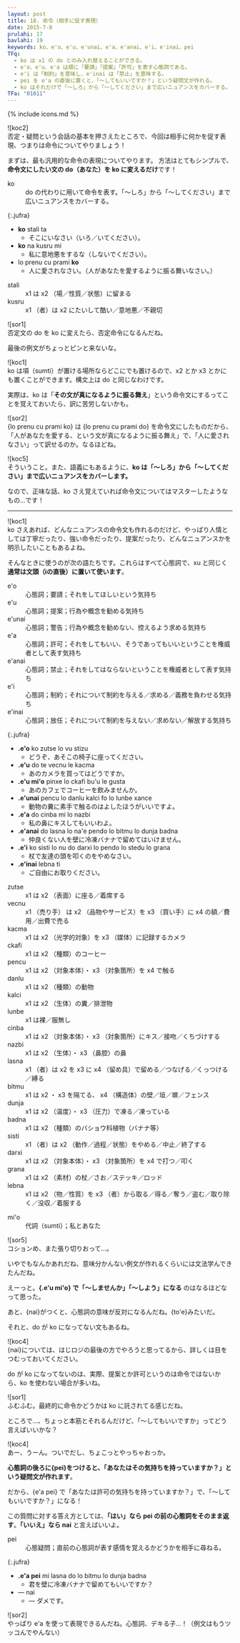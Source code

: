 ```yaml
---
layout: post
title: 18. 命令（相手に促す表現）
date: 2015-7-8
prulahi: 17
bavlahi: 19
keywords: ko、e'o、e'u、e'unai、e'a、e'anai、e'i、e'inai、pei
TFq:
  - ko は x1 の do とのみ入れ替えることができる。
  - e'o、e'u、e'a は順に「要請」「提案」「許可」を表す心態詞である。
  - e'i は「制約」を意味し、e'inai は「禁止」を意味する。
  - pei を e'a の直後に置くと、「～してもいいですか？」という疑問文が作れる。
  - ko はそれだけで「～しろ」から「～してください」まで広いニュアンスをカバーする。
TFa: "01011"
---
```

{% include icons.md %}

![koc2]  
否定・疑問という会話の基本を押さえたところで、今回は相手に何かを促す表現、つまりは命令についてやりましょう！

まずは、最も汎用的な命令の表現についてやります。
方法はとてもシンプルで、<b>命令文にしたい文の do（あなた）を ko に変えるだけ</b>です！

<dl class="drani">
<dt>ko</dt>
<dd >do の代わりに用いて命令を表す。「～しろ」から「～してください」まで広いニュアンスをカバーする。</dd>
</dl>

{:.jufra}
- **ko** stali ta
  - そこにいなさい（いろ／いてください）。
- **ko** na kusru mi
  - 私に意地悪をするな（しないでください）。
- lo prenu cu prami **ko**
  - 人に愛されなさい。（人があなたを愛するように振る舞いなさい。）



<dl class="valsi">
<dt>stali</dt>
<dd >x1 は x2 （場／性質／状態）に留まる</dd>
<dt>kusru</dt>
<dd >x1 （者）は x2 にたいして酷い／意地悪／不親切</dd>
</dl>

![sor1]  
否定文の do を ko に変えたら、否定命令になるんだね。

最後の例文がちょっとピンと来ないな。

![koc1]  
ko は項（sumti）が置ける場所ならどこにでも置けるので、x2 とか x3 とかにも置くことができます。構文上は do と同じなわけです。

実際は、ko は「<b>その文が真になるように振る舞え</b>」という命令文にするってことを覚えておいたら、訳に苦労しないかも。

![sor2]  
{lo prenu cu prami ko} は {lo prenu cu prami do} を命令文にしたものだから、「人があなたを愛する、という文が真になるように振る舞え」で、「人に愛されなさい」って訳せるのか。なるほどね。

![koc5]  
そういうこと。また、語義にもあるように、**ko は「～しろ」から「～してください」まで広いニュアンスをカバーします。**

なので、正味な話、ko さえ覚えていれば命令文についてはマスターしたようなもの…です！

-----

![koc1]  
ko さえあれば、どんなニュアンスの命令文も作れるのだけど、やっぱり人情としては丁寧だったり、強い命令だったり、提案だったり、どんなニュアンスかを明示したいこともあるよね。

そんなときに使うのが次の語たちです。これらはすべて心態詞で、xu と同じく<b>通常は文頭（iの直後）に置いて使います</b>。

<dl class="drani">
<dt>e'o</dt>
<dd >心態詞；要請；それをしてほしいという気持ち</dd>
<dt>e'u</dt>
<dd >心態詞；提案；行為や概念を勧める気持ち</dd>
<dt>e'unai</dt>
<dd >心態詞；警告；行為や概念を勧めない、控えるよう求める気持ち</dd>
<dt>e'a</dt>
<dd >心態詞；許可；それをしてもいい、そうであってもいいということを権威者として表す気持ち</dd>
<dt>e'anai</dt>
<dd >心態詞；禁止；それをしてはならないということを権威者として表す気持ち</dd>
<dt>e'i</dt>
<dd >心態詞；制約；それについて制約を与える／求める／義務を負わせる気持ち</dd>
<dt>e'inai</dt>
<dd >心態詞；放任；それについて制約を与えない／求めない／解放する気持ち</dd>
</dl>

{:.jufra}
- <b>.e'o</b> ko zutse lo vu stizu
  - どうぞ、あそこの椅子に座ってください。
- <b>.e'u</b> do te vecnu le kacma
  - あのカメラを買ってはどうですか。
- <b>.e'u mi'o</b> pinxe lo ckafi bu'u le gusta
  - あのカフェでコーヒーを飲みませんか。
- <b>.e'unai</b> pencu lo danlu kalci fo lo lunbe xance
  - 動物の糞に素手で触るのはよしたほうがいいですよ。
- **.e'a** do cinba mi lo nazbi
  - 私の鼻にキスしてもいいわよ。
- **.e'anai** do lasna lo na'e pendo lo bitmu lo dunja badna
  - 仲良くない人を壁に冷凍バナナで留めてはいけません。
- **.e'i** ko sisti lo nu do darxi lo pendo lo stedu lo grana
  - 杖で友達の頭を叩くのをやめなさい。
- <b>.e'inai</b> lebna ti
  - ご自由にお取りください。



<dl class="valsi">
<dt>zutse</dt>
<dd >x1 は x2 （表面）に座る／着席する</dd>
<dt>vecnu</dt>
<dd >x1 （売り手） は x2 （品物やサービス）を x3 （買い手）に x4 の額／費用／出費で売る</dd>
<dt>kacma</dt>
<dd >x1 は x2 （光学的対象）を x3 （媒体）に記録するカメラ</dd>
<dt>ckafi</dt>
<dd >x1 は x2 （種類）のコーヒー</dd>
<dt>pencu</dt>
<dd >x1 は x2 （対象本体）・ x3 （対象箇所）を x4 で触る</dd>
<dt>danlu</dt>
<dd >x1 は x2 （種類）の動物</dd>
<dt>kalci</dt>
<dd >x1 は x2 （生体）の糞／排泄物</dd>
<dt>lunbe</dt>
<dd >x1 は裸／服無し</dd>
<dt>cinba</dt>
<dd >x1 は x2 （対象本体）・ x3 （対象箇所）にキス／接吻／くちづけする</dd>
<dt>nazbi</dt>
<dd >x1 は x2 （生体）・ x3 （鼻腔）の鼻</dd>
<dt>lasna</dt>
<dd >x1 （者）は x2 を x3 に x4 （留め具）で留める／つなげる／くっつける／縛る</dd>
<dt>bitmu</dt>
<dd >x1 は x2 ・ x3 を隔てる、 x4 （構造体）の壁／垣／塀／フェンス</dd>
<dt>dunja</dt>
<dd >x1 は x2 （温度）・ x3 （圧力）で凍る／凍っている</dd>
<dt>badna</dt>
<dd >x1 は x2 （種類）のバショウ科植物（バナナ等）</dd>
<dt>sisti</dt>
<dd >x1 （者）は x2 （動作／過程／状態）をやめる／中止／終了する</dd>
<dt>darxi</dt>
<dd >x1 は x2 （対象本体）・ x3 （対象箇所）を x4 で打つ／叩く</dd>
<dt>grana</dt>
<dd >x1 は x2 （素材）の杖／さお／ステッキ／ロッド</dd>
<dt>lebna</dt>
<dd >x1 は x2 （物／性質）を x3 （者）から取る／得る／奪う／盗む／取り除く／没収／着服する</dd>
</dl>

<dl class="drani">
<dt>mi'o</dt>
<dd >代詞（sumti）；私とあなた</dd>
</dl>

![sor5]  
コションめ、また張り切りおって…。

いやでもなんかあれだね、意味分かんない例文が作れるくらいには文法学んできたんだね。

えーっと。**{.e'u mi'o} で「～しませんか」「～しよう」になる** のはなるほどなって思った。

あと、{nai}がつくと、心態詞の意味が反対になるんだね。{to'e}みたいだ。

それと、do が ko になってない文もあるね。

![koc4]  
{nai}については、はじロジの最後の方でやろうと思ってるから、詳しくは目をつむっておいてください。

do が ko になってないのは、実際、提案とか許可というのは命令ではないから、ko を使わない場合が多いね。

![sor1]  
ふむふむ。最終的に命令かどうかは ko に託されてる感じだね。

ところで…、ちょっと本筋とそれるんだけど、「～してもいいですか」ってどう言えばいいかな？

![koc4]  
あー、うーん。ついでだし、ちょこっとやっちゃおっか。

<b>心態詞の後ろに{pei}をつけると、「あなたはその気持ちを持っていますか？」という疑問文が作れます</b>。

だから、{e'a pei} で「あなたは許可の気持ちを持っていますか？」で、「～してもいいですか？」になる！

この質問に対する答え方としては、<b>「はい」なら pei の前の心態詞をそのまま返す</b>。<b>「いいえ」なら nai</b> と言えばいいよ。

<dl class="drani">
<dt>pei</dt>
<dd >心態疑問；直前の心態詞が表す感情を覚えるかどうかを相手に尋ねる。</dd>
</dl>

{:.jufra}
- **.e'a pei** mi lasna do lo bitmu lo dunja badna
  - 君を壁に冷凍バナナで留めてもいいですか？
- ― nai
  - ― ダメです。


![sor2]  
やっぱり e'a を使って表現できるんだね。心態詞、デキる子…！（例文はもうツッコんでやんない）
